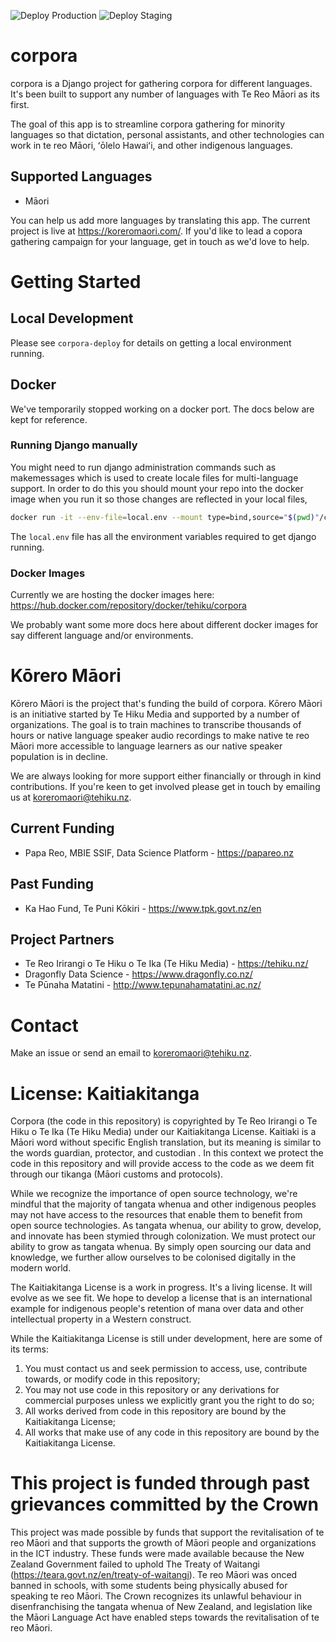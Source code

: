 ![Deploy Production](https://github.com/TeHikuMedia/corpora/workflows/Deploy%20Production/badge.svg)
![Deploy Staging](https://github.com/TeHikuMedia/corpora/workflows/Deploy%20Staging/badge.svg)

# corpora
corpora is a Django project for gathering corpora for different languages. It's been built to support any number of languages with Te Reo Māori as its first.

The goal of this app is to streamline corpora gathering for minority languages so that dictation, personal assistants, and 
other technologies can work in te reo Māori, ʻōlelo Hawaiʻi, and other indigenous languages.

## Supported Languages
- Māori

You can help us add more languages by translating this app. The current project is live at https://koreromaori.com/. If you'd like to lead a copora gathering campaign for your language, get in touch as we'd love to help.

# Getting Started

## Local Development
Please see `corpora-deploy` for details on getting a local environment running.

## Docker
We've temporarily stopped working on a docker port. The docs below are kept for reference.

### Running Django manually
You might need to run django administration commands such as makemessages which is used to create locale files for multi-language support. In order to do this you should mount your repo into the docker image when you run it so those changes are reflected in your local files,

```bash
docker run -it --env-file=local.env --mount type=bind,source="$(pwd)"/corpora,target=/webapp/corpora/corpora tehiku/corpora:local-dev /bin/bash
```
The `local.env` file has all the environment variables required to get django running.

### Docker Images
Currently we are hosting the docker images here: https://hub.docker.com/repository/docker/tehiku/corpora

We probably want some more docs here about different docker images for say different language and/or environments.

# Kōrero Māori
Kōrero Māori is the project that's funding the build of corpora. Kōrero Māori is an initiative started by Te Hiku Media and supported by a number of organizations. The goal is to train machines to transcribe thousands of hours or native language speaker audio recordings to make native te reo Māori more accessible to language learners as our native speaker population is in decline.

We are always looking for more support either financially or through in kind contributions. If you're keen to get involved please get in touch by emailing us at koreromaori@tehiku.nz.

## Current Funding
- Papa Reo, MBIE SSIF, Data Science Platform - https://papareo.nz

## Past Funding
- Ka Hao Fund, Te Puni Kōkiri - https://www.tpk.govt.nz/en

## Project Partners
- Te Reo Irirangi o Te Hiku o Te Ika (Te Hiku Media) - https://tehiku.nz/
- Dragonfly Data Science - https://www.dragonfly.co.nz/
- Te Pūnaha Matatini - http://www.tepunahamatatini.ac.nz/

# Contact
Make an issue or send an email to koreromaori@tehiku.nz.

# License: Kaitiakitanga 
Corpora (the code in this repository) is copyrighted by Te Reo Irirangi o Te Hiku o Te Ika (Te Hiku Media) under our Kaitiakitanga License. Kaitiaki is a Māori word  without specific English translation, but its meaning is similar to the words guardian, protector, and custodian . In this context we protect the code in this repository and will provide access to the code as we deem fit through our tikanga (Māori customs and protocols).

While we recognize the importance of open source technology, we're mindful that the majority of tangata whenua and other indigenous peoples may not have access to the resources that enable them to benefit from open source technologies. As tangata whenua, our ability to grow, develop, and innovate has been stymied through colonization. We must protect our ability to grow as tangata whenua.  By simply open sourcing our data and knowledge, we further allow ourselves to be colonised digitally in the modern world.

The Kaitiakitanga License is a work in progress. It's a living license. It will evolve as we see fit. We hope to develop a license that is an international example for indigenous people's retention of mana over data and other intellectual property in a Western construct.

While the Kaitiakitanga License is still under development, here are some of its terms:
1. You must contact us and seek permission to access, use, contribute towards, or modify code in this repository;
2. You may not use code in this repository or any derivations for commercial purposes unless we explicitly grant you the right to do so;
3. All works derived from code in this repository are bound by the Kaitiakitanga License;
4. All works that make use of any code in this repository are bound by the Kaitiakitanga License.

# This project is funded through past grievances committed by the Crown
This project was made possible by funds that support the revitalisation of te reo Māori and that supports the growth of Māori people and organizations in the ICT industry. These funds were made available because the New Zealand Government failed to uphold The Treaty of Waitangi (https://teara.govt.nz/en/treaty-of-waitangi). Te reo Māori was onced banned in schools, with some students being physically abused for speaking te reo Māori. The Crown recognizes its unlawful behaviour in disenfranchising the tangata whenua of New Zealand, and legislation like the Māori Language Act have enabled steps towards the revitalisation of te reo Māori. 

